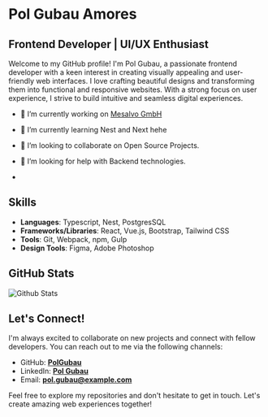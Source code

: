 # **Pol Gubau Amores**

## **Frontend Developer | UI/UX Enthusiast**

Welcome to my GitHub profile! I'm Pol Gubau, a passionate frontend developer with a keen interest in creating visually appealing and user-friendly web interfaces. I love crafting beautiful designs and transforming them into functional and responsive websites. With a strong focus on user experience, I strive to build intuitive and seamless digital experiences.


- 🔭 I’m currently working on  [Mesalvo GmbH]([https://example.com](https://www.linkedin.com/company/mesalvo/?originalSubdomain=se))
- 🌱 I’m currently learning Nest and Next hehe
- 👯 I’m looking to collaborate on Open Source Projects.
- 🤔 I’m looking for help with Backend technologies.

- 
## **Skills**

- **Languages**: Typescript, Nest, PostgresSQL
- **Frameworks/Libraries**: React, Vue.js, Bootstrap, Tailwind CSS
- **Tools**: Git, Webpack, npm, Gulp
- **Design Tools**: Figma, Adobe Photoshop


## **GitHub Stats**

![Github Stats]([https://example.com/path/to/gif.gif](https://github-readme-stats.vercel.app/api?username=PolGubau&show_icons=true&theme=light))


## **Let's Connect!**

I'm always excited to collaborate on new projects and connect with fellow developers. You can reach out to me via the following channels:

- GitHub: **[PolGubau](https://github.com/PolGubau)**
- LinkedIn: **[Pol Gubau](https://www.linkedin.com/in/pol-gubau/)**
- Email: **[pol.gubau@example.com](mailto:pol.gubau@example.com)**

Feel free to explore my repositories and don't hesitate to get in touch. Let's create amazing web experiences together!
